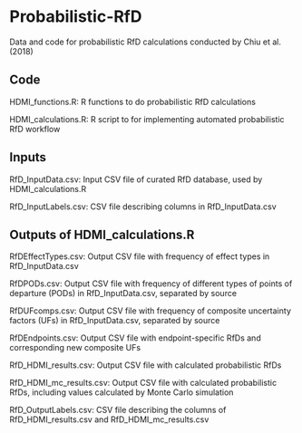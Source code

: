 # Probabilistic-RfD
Data and code for probabilistic RfD calculations conducted by Chiu et al. (2018) 

## Code
HDMI_functions.R: R functions to do probabilistic RfD calculations

HDMI_calculations.R: R script to for implementing automated probabilistic RfD workflow

## Inputs
RfD_InputData.csv: Input CSV file of curated RfD database, used by HDMI_calculations.R

RfD_InputLabels.csv: CSV file describing columns in RfD_InputData.csv

## Outputs of HDMI_calculations.R
RfDEffectTypes.csv: Output CSV file with frequency of effect types in RfD_InputData.csv

RfDPODs.csv: Output CSV file with frequency of different types of points of departure (PODs) in RfD_InputData.csv, separated by source

RfDUFcomps.csv: Output CSV file with frequency of composite uncertainty factors (UFs) in RfD_InputData.csv, separated by source

RfDEndpoints.csv: Output CSV file with endpoint-specific RfDs and corresponding new composite UFs

RfD_HDMI_results.csv: Output CSV file with calculated probabilistic RfDs

RfD_HDMI_mc_results.csv: Output CSV file with calculated probabilistic RfDs, including values calculated by Monte Carlo simulation

RfD_OutputLabels.csv: CSV file describing the columns of RfD_HDMI_results.csv and RfD_HDMI_mc_results.csv
